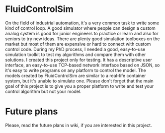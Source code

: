 # FluidControlSim
On the field of industrial automation, it's a very common task to write some kind of control loop. A good simulator where people can design a custom analog system is good for junior engineers to practice or learn and also for seniors to try new ideas. There are plenty good simulation toolboxes on the market but most of them are expensive or hard to connect with custom control code. During my PhD process, I needed a good, easy-to-use simulation toolkit to test my algorithms and compare them with other solutions. I created this project only for testing. It has a descriptive user interface, an easy-to-use TCP-based network interface based on JSON, so it's easy to write programs on any platform to control the model. The models created by FluidControlSim are similar to a real-life container system, but it's unable to simulate one. Please don't forget that the main goal of this project is to give you a proper platform to write and test your control algorithm but not your model.

# Future plans

Please, read the future plans in wiki, if you are interested in this project.
